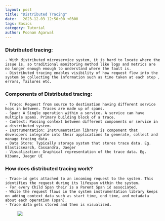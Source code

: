 ```yaml
---
layout: post
title: "Distributed Tracing"
date: 	2023-12-03 12:50:00 +0300
tags: Basics 
category: Tutorial
author: Poonam Agarwal
---
```

### Distributed tracing:
	- With distributed microservice system, it is hard to locate where the issue is, so traditional monitoring method like logs and metrics are no longer enough enough to understand where the fault is.
	- Distributed tracing enables visibility of how request flow into the system by collecting the information such as time taken at each step , errors, failures etc.

### Components of Distributed tracing:

	- Trace: Request from source to destination having different service hops in between. Traces are made up of spans.
	- Span: A Single operation within a service. A service can have multiple spans. Primary building block of a trace. 
	- Context: Passing context between different components or service in a distributed system.
	- Instrumentation: Instrumentation library is component that developers integrate into their applications to generate, collect and manage tracing data.
	- Data Store: Typically storage system that stores trace data. Eg. Elasticsearch, Cassandra, Jaeger
	- Visualization: Graphical representation of the trace data. Eg. Kibana, Jaeger UI

### How does distributed tracing work?

	- Trace-id gets attached to an incoming request to the system. This identifies the request during its lifespan within the system.
	- For every Child Span their is a Parent Span id associated.
	- While the request flows in the system instrumentation library keeps on adding context data such as start time, end time, and metadata about each operation (span). 
	- Trace data gets stored and then is visualized.




<div>
<figure>
<img src="{{ site.github.url }}/media/img/distributed-tracing.png" />
</figure>

</div>









